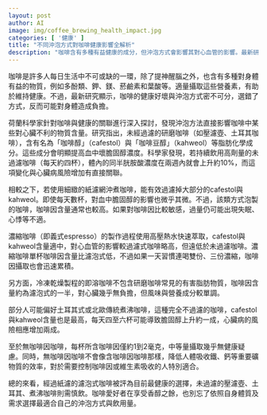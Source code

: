```yaml
---
layout: post
author: AI
image: img/coffee_brewing_health_impact.jpg
categories: [ '健康' ]
title: "不同沖泡方式對咖啡健康影響全解析"
description: "咖啡含有多種有益健康的成分，但沖泡方式會影響其對心血管的影響。最新研究指出，未過濾的研磨咖啡（如壓濾壺、土耳其咖啡）含有較高咖啡醇與咖啡豆醇，易升高壞膽固醇；過紙濾的濾泡式咖啡則能過濾掉大部分有害脂質，是較健康選擇。濃縮咖啡、即溶咖啡、無咖啡因咖啡各有不同健康考量，建議消費者根據自身需求選擇最適合的咖啡沖泡方式與攝取量。"
---
```

咖啡是許多人每日生活中不可或缺的一環，除了提神醒腦之外，也含有多種對身體有益的物質，例如多酚類、鉀、鎂、菸鹼素和葉酸等。適量攝取這些營養素，有助於維持健康。不過，最新研究顯示，咖啡的健康好壞與沖泡方式密不可分，選錯了方式，反而可能對身體造成負擔。

荷蘭科學家針對咖啡與健康的關聯進行深入探討，發現沖泡方法直接影響咖啡中某些對心臟不利的物質含量。研究指出，未經過濾的研磨咖啡（如壓濾壺、土耳其咖啡），含有名為「咖啡醇」（cafestol）與「咖啡豆醇」（kahweol）等脂肪化學成分。這些成分會明顯提高血中壞膽固醇濃度。科學家發現，若持續飲用高劑量的未過濾咖啡（每天約四杯），體內的同半胱胺酸濃度在兩週內就會上升約10%，而這項變化與心臟病風險增加有直接關聯。

相較之下，若使用細緻的紙濾網沖煮咖啡，能有效過濾掉大部分的cafestol與kahweol。即使每天數杯，對血中膽固醇的影響也微乎其微。不過，該類方式泡製的咖啡，咖啡因含量通常也較高。如果對咖啡因比較敏感，過量仍可能出現失眠、心悸等不適。

濃縮咖啡（即義式espresso）的製作過程使用高壓熱水快速萃取，cafestol與kahweol含量適中，對心血管的影響較過濾式咖啡略高，但遠低於未過濾咖啡。濃縮咖啡單杯咖啡因含量比濾泡式低，不過如果一天習慣連喝雙份、三份濃縮，咖啡因攝取也會迅速累積。

另方面，冷凍乾燥製程的即溶咖啡不包含研磨咖啡常見的有害脂肪物質，咖啡因含量約為濾泡式的一半，對心臟幾乎無負擔，但風味與營養成分較單調。

部分人可能偏好土耳其式或北歐傳統煮沸咖啡，這種完全不過濾的咖啡，cafestol與kahweol含量也是最高，每天四至六杯可能導致膽固醇上升約一成，心臟病的風險相應增加兩成。

至於無咖啡因咖啡，每杯所含咖啡因僅約1到2毫克，中等量攝取幾乎無健康疑慮。同時，無咖啡因咖啡不會像含咖啡因咖啡那樣，降低人體吸收鐵、鈣等重要礦物質的效率，對於需要控制咖啡因或維生素吸收的人特別適合。

總的來看，經過紙濾的濾泡式咖啡被評為目前最健康的選擇，未過濾的壓濾壺、土耳其、煮沸咖啡則需慎飲。咖啡愛好者在享受香醇之餘，也別忘了依照自身體質及需求選擇最適合自己的沖泡方式與飲用量。
